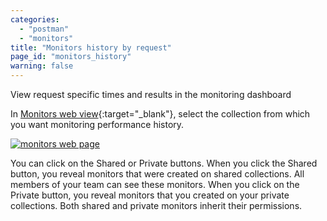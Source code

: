 ```yaml
---
categories:
  - "postman"
  - "monitors"
title: "Monitors history by request"
page_id: "monitors_history"
warning: false
---
```


View request specific times and results in the monitoring dashboard

In [Monitors web view](https://monitor.getpostman.com/){:target="_blank"}, select the collection from which you want monitoring performance history.

[![monitors web page](https://s3.amazonaws.com/postman-static-getpostman-com/postman-docs/monitorHistory-monitorsWebPage.png)](https://s3.amazonaws.com/postman-static-getpostman-com/postman-docs/monitorHistory-monitorsWebPage.png)


You can click on the Shared or Private buttons. When you click the Shared button, you reveal monitors that were created on shared collections. All members of your team can see these monitors. When you click on the Private button, you reveal monitors that you created on your private collections. Both shared and private monitors inherit their permissions.











